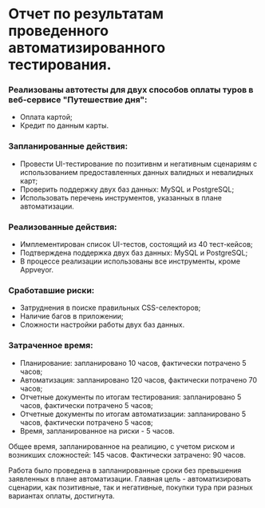 # Отчет по результатам проведенного автоматизированного тестирования.

### Реализованы автотесты для двух способов оплаты туров в веб-сервисе "Путешествие дня":
  - Оплата картой;
  - Кредит по данным карты.

### Запланированные действия:
  - Провести UI-тестирование по позитивнм и негативным сценариям с использованием предоставленных данных валидных и невалидных карт;
  - Проверить поддержку двух баз данных: MySQL и PostgreSQL;
  - Использовать перечень инструментов, указанных в плане автоматизации.

### Реализованные действия:
  - Имплементирован список UI-тестов, состоящий из 40 тест-кейсов;
  - Подтверждена поддержка двух баз данных: MySQL и PostgreSQL;
  - В процессе реализации использованы все инструменты, кроме Appveyor.

### Сработавшие риски:
  - Затруднения в поиске правильных CSS-селекторов;
  - Наличие багов в приложении;
  - Сложности настройки работы двух баз данных.

### Затраченное время:
  - Планирование: запланировано 10 часов, фактически потрачено 5 часов;
  - Автоматизация: запланировано 120 часов, фактически потрачено 70 часов;
  - Отчетные документы по итогам тестирования: запланировано 5 часов, фактически потрачено 5 часов;
  - Отчетные документы по итогам автоматизации: запланировано 5 часов, фактически потрачено 5 часов;
  - Время, запланированное на риски - 5 часов.

Общее время, запланированное на реалицию, с учетом риском и возникших сложностей: 145 часов.
Фактически затрачено: 90 часов.

Работа было проведена в запланированные сроки без превышения заявленных в плане автоматизации.
Главная цель - автоматизировать сценарии, как позитивные, так и негативные, покупки тура при разных вариантах оплаты, достигнута.
